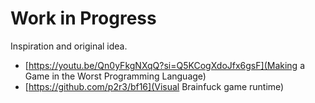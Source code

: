 # Work in Progress
Inspiration and original idea.

* [https://youtu.be/Qn0yFkgNXqQ?si=Q5KCogXdoJfx6gsF](Making a Game in the Worst Programming Language)
* [https://github.com/p2r3/bf16](Visual Brainfuck game runtime)
